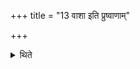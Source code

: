 +++
title = "13 वाशा इति प्रुष्वाणाम्"

+++

<details><summary>थिते</summary>

13. With vāśāḥ (he scoops) the dew-water.  
</details>
